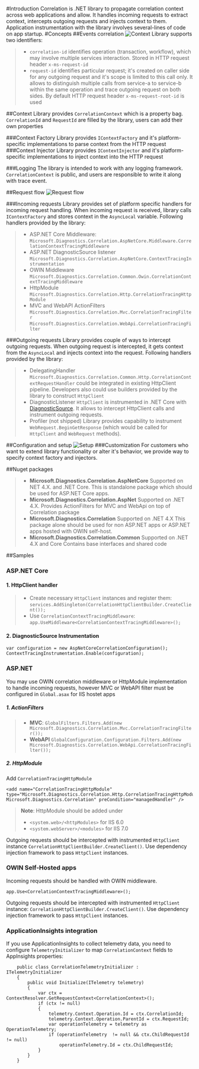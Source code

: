 #Introduction
Correlation is .NET library to propagate correlation context across web applications and allow. 
It handles incoming requests to extract context, intercepts outgoing requests and injects context to them.
Application instrumentation with the library involves several-lines of code on app startup.
#Concepts
##Events correlation
![Context](https://cloud.githubusercontent.com/assets/2347409/20274491/a8f0c286-aa49-11e6-8431-d2e9f7cdfbb1.PNG)
Library supports two identifiers:
>-  `correlation-id` identifies operation (transaction, workflow), which may involve multiple services interaction. Stored in HTTP request header `x-ms-request-id`
>- `request-id` identifies particular request; it's created on caller side for any outgoing request and it's scope is limited to this call only.  It allows to distinguish multiple calls from service-a to service-b within the same operation and trace outgoing request on both sides.
By default HTTP request header `x-ms-request-root-id` is used

##Context
Library provides `CorrelationContext` which is a property bag. `CorrelationId` and `RequestId` are filled by the library, users can add their own properties

###Context Factory
Library provides `IContextFactory` and it's platform-specific implementations to parse context from the HTTP request
###Context Injector
Library provides `IContextInjector` and it's platform-specific implementations to inject context into the HTTP request

###Logging
The library is intended to work with any logging framework. `CorrelationContext` is public, and users are responsible to write it along with trace event.

##Request flow
![Request flow](https://cloud.githubusercontent.com/assets/2347409/20234728/529891b8-a835-11e6-99ac-bda19ba2234a.PNG)

###Incoming requests
Library provides set of platform specific handlers for incoming request handling.
When incoming request is received, library calls `IContextFactory` and stores context in the `AsyncLocal` variable.
Following handlers provided by the library:
 >- ASP.NET Core Middleware:
 `Microsoft.Diagnostics.Correlation.AspNetCore.Middleware.CorrelationContextTracingMiddleware`
 >- ASP.NET DiagnosticSource listener
`Microsoft.Diagnostics.Correlation.AspNetCore.ContextTracingInstrumentation`
 >- OWIN Middleware
 `Microsoft.Diagnostics.Correlation.Common.Owin.CorrelationContextTracingMiddleware`
 >- HttpModule
 `Microsoft.Diagnostics.Correlation.Http.CorrelationTracingHttpModule`
 >- MVC and WebAPI ActionFilters
 `Microsoft.Diagnostics.Correlation.Mvc.CorrelationTracingFilter`
 `Microsoft.Diagnostics.Correlation.WebApi.CorrelationTracingFilter`

###Outgoing requests
Library provides couple of ways to intercept outgoing requests.
When outgoing request is intercepted, it gets context from the `AsyncLocal` and injects context into the request.
Following handlers provided by the library:
>- DelegatingHandler
`Microsoft.Diagnostics.Correlation.Common.Http.CorrelationContextRequestHandler` could be integrated in existing HttpClient pipeline. Developers also could use builders provided by the library to construct `HttpClient` 
>- DiagnosticListener
`HttpClient` is instrumented  in .NET Core with [DiagnosticSource](https://docs.microsoft.com/en-us/dotnet/core/api/system.diagnostics.diagnosticsource). It allows to intercept HttpClient calls and instrument outgoing requests.
>- Profiler (not shipped)
Library provides capability to instrument `WebRequest.BeginGetResponse` (which would be called for `HttpClient` and `WebRequest` methods).

##Configuration and setup
![Setup](https://cloud.githubusercontent.com/assets/2347409/20234729/5298a40a-a835-11e6-8f22-53e922455433.PNG)
###Customization
For customers who want to extend library functionality or alter it's behavior, we provide way to specify context factory and injectors.

##Nuget packages
>-  **Microsoft.Diagnostics.Correlation.AspNetCore**
Supported on NET 4.X. and .NET Core. This is standalone package which should be used for ASP.NET Core apps.
>- **Microsoft.Diagnostics.Correlation.AspNet**
Supported on	.NET 4.X. Provides ActionFilters for MVC and WebApi on top of Correlation package
>-  **Microsoft.Diagnostics.Correlation**
Supported on	.NET 4.X
This package alone should be used for non ASP.NET apps or ASP.NET apps hosted with OWIN self-host.
>-  **Microsoft.Diagnostics.Correlation.Common**
Supported on .NET 4.X and Core
Contains base interfaces and shared code

##Samples
### ASP.NET Core

#### 1. HttpClient handler
>- Create necessary `HttpClient` instances and register them:
`services.AddSingleton(CorrelationHttpClientBuilder.CreateClient());`
>- Use `CorrelationContextTracingMiddleware`:
`app.UseMiddleware<CorrelationContextTracingMiddleware>();`
#### 2. DiagnosticSource Instrumentation
```
var configuration = new AspNetCoreCorrelationConfiguration();
ContextTracingInstrumentation.Enable(configuration);
```
### ASP.NET
You may use OWIN correlation middleware or HttpModule implementation to handle incoming requests,
however MVC or WebAPI filter must be configured in `Global.asax` for IIS hostet apps
##### **1. ActionFilters**
>- **MVC**: 
`GlobalFilters.Filters.Add(new Microsoft.Diagnostics.Correlation.Mvc.CorrelationTracingFilter());`
>- **WebAPI**
`GlobalConfiguration.Configuration.Filters.Add(new Microsoft.Diagnostics.Correlation.WebApi.CorrelationTracingFilter());`
##### **2. HttpModule**
Add `CorrelationTracingHttpModule`
```
<add name="CorrelationTracingHttpModule" type="Microsoft.Diagnostics.Correlation.Http.CorrelationTracingHttpModule, Microsoft.Diagnostics.Correlation" preCondition="managedHandler" />
```
> **Note**:
HttpModule should be added under 
>- `<system.web>/<httpModules>` for IIS 6.0 
>- `<system.webServer>/<modules>` for IIS 7.0

Outgoing requests should be intercepted with instrumented `HttpClient` instance `CorrelationHttpClientBuilder.CreateClient()`. 
Use dependency injection framework to pass `HttpClient` instances.
### OWIN Self-Hosted apps
Incoming requests should be handled with OWIN middleware.
```
app.Use<CorrelationContextTracingMiddleware>();
```
Outgoing requests should be intercepted with instrumented `HttpClient` instance: `CorrelationHttpClientBuilder.CreateClient()`. 
Use dependency injection framework to pass `HttpClient` instances.

### ApplicationInsights integration
If you use ApplicationInsights to collect telemetry data, you need to configure  `TelemetryInitializer` to map `CorrelationContext` fields to AppInsights properties:
```
    public class CorrelationTelemetryInitializer : ITelemetryInitializer
    {
        public void Initialize(ITelemetry telemetry)
        {
            var ctx = ContextResolver.GetRequestContext<CorrelationContext>();
            if (ctx != null)
            {
                telemetry.Context.Operation.Id = ctx.CorrelationId;
                telemetry.Context.Operation.ParentId = ctx.RequestId;
	            var operationTelemetry = telemetry as OperationTelemetry;                
                if (operationTelemetry  != null && ctx.ChildRequestId != null)
	                operationTelemetry.Id = ctx.ChildRequestId;
            }
        }
    }
```
